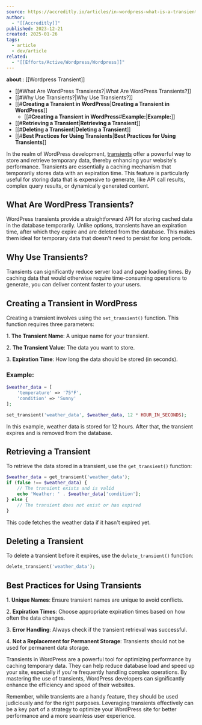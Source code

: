 ```yaml
---
source: https://accreditly.io/articles/in-wordpress-what-is-a-transient-and-how-to-create-one
author:
  - "[[Accreditly]]"
published: 2023-12-21
created: 2025-01-26
tags:
  - article
  - dev/article
related:
  - "[[Efforts/Active/Wordpress/Wordpress]]"
---
```

**about**:: [[Wordpress Transient]]

- [[#What Are WordPress Transients?|What Are WordPress Transients?]]
- [[#Why Use Transients?|Why Use Transients?]]
- [[#**Creating a Transient in WordPress**|**Creating a Transient in WordPress**]]
	- [[#**Creating a Transient in WordPress**#**Example:**|**Example:**]]
- [[#**Retrieving a Transient**|**Retrieving a Transient**]]
- [[#**Deleting a Transient**|**Deleting a Transient**]]
- [[#**Best Practices for Using Transients**|**Best Practices for Using Transients**]]



In the realm of WordPress development, [transients](https://developer.wordpress.org/apis/transients/) offer a powerful way to store and retrieve temporary data, thereby enhancing your website's performance. Transients are essentially a caching mechanism that temporarily stores data with an expiration time. This feature is particularly useful for storing data that is expensive to generate, like API call results, complex query results, or dynamically generated content.

## What Are WordPress Transients?

WordPress transients provide a straightforward API for storing cached data in the database temporarily. Unlike options, transients have an expiration time, after which they expire and are deleted from the database. This makes them ideal for temporary data that doesn't need to persist for long periods.

## Why Use Transients?

Transients can significantly reduce server load and page loading times. By caching data that would otherwise require time-consuming operations to generate, you can deliver content faster to your users.

## **Creating a Transient in WordPress**

Creating a transient involves using the `set_transient()` function. This function requires three parameters:

1\. **The Transient Name**: A unique name for your transient.

2\. **The Transient Value**: The data you want to store.

3\. **Expiration Time**: How long the data should be stored (in seconds).

### **Example:**

```php
$weather_data = [
    'temperature' => '75°F',
    'condition' => 'Sunny'
];

set_transient('weather_data', $weather_data, 12 * HOUR_IN_SECONDS);
```

In this example, weather data is stored for 12 hours. After that, the transient expires and is removed from the database.

## **Retrieving a Transient**

To retrieve the data stored in a transient, use the `get_transient()` function:

```php
$weather_data = get_transient('weather_data');
if (false !== $weather_data) {
    // The transient exists and is valid
    echo 'Weather: ' . $weather_data['condition'];
} else {
    // The transient does not exist or has expired
}
```

This code fetches the weather data if it hasn't expired yet.

## **Deleting a Transient**

To delete a transient before it expires, use the `delete_transient()` function:

```php
delete_transient('weather_data');
```

## **Best Practices for Using Transients**

1\. **Unique Names**: Ensure transient names are unique to avoid conflicts.

2\. **Expiration Times**: Choose appropriate expiration times based on how often the data changes.

3\. **Error Handling**: Always check if the transient retrieval was successful.

4\. **Not a Replacement for Permanent Storage**: Transients should not be used for permanent data storage.

Transients in WordPress are a powerful tool for optimizing performance by caching temporary data. They can help reduce database load and speed up your site, especially if you're frequently handling complex operations. By mastering the use of transients, WordPress developers can significantly enhance the efficiency and speed of their websites.

Remember, while transients are a handy feature, they should be used judiciously and for the right purposes. Leveraging transients effectively can be a key part of a strategy to optimize your WordPress site for better performance and a more seamless user experience.